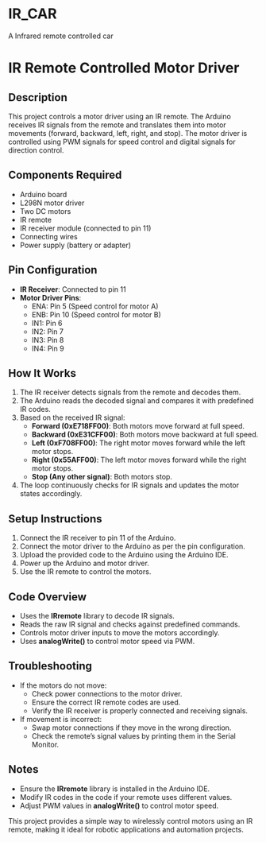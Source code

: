 # IR_CAR
A Infrared remote controlled car
# IR Remote Controlled Motor Driver

## Description
This project controls a motor driver using an IR remote. The Arduino receives IR signals from the remote and translates them into motor movements (forward, backward, left, right, and stop). The motor driver is controlled using PWM signals for speed control and digital signals for direction control.

## Components Required
- Arduino board
- L298N motor driver
- Two DC motors
- IR remote
- IR receiver module (connected to pin 11)
- Connecting wires
- Power supply (battery or adapter)

## Pin Configuration
- **IR Receiver**: Connected to pin 11
- **Motor Driver Pins**:
  - ENA: Pin 5 (Speed control for motor A)
  - ENB: Pin 10 (Speed control for motor B)
  - IN1: Pin 6
  - IN2: Pin 7
  - IN3: Pin 8
  - IN4: Pin 9

## How It Works
1. The IR receiver detects signals from the remote and decodes them.
2. The Arduino reads the decoded signal and compares it with predefined IR codes.
3. Based on the received IR signal:
   - **Forward (0xE718FF00)**: Both motors move forward at full speed.
   - **Backward (0xE31CFF00)**: Both motors move backward at full speed.
   - **Left (0xF708FF00)**: The right motor moves forward while the left motor stops.
   - **Right (0x55AFF00)**: The left motor moves forward while the right motor stops.
   - **Stop (Any other signal)**: Both motors stop.
4. The loop continuously checks for IR signals and updates the motor states accordingly.

## Setup Instructions
1. Connect the IR receiver to pin 11 of the Arduino.
2. Connect the motor driver to the Arduino as per the pin configuration.
3. Upload the provided code to the Arduino using the Arduino IDE.
4. Power up the Arduino and motor driver.
5. Use the IR remote to control the motors.

## Code Overview
- Uses the **IRremote** library to decode IR signals.
- Reads the raw IR signal and checks against predefined commands.
- Controls motor driver inputs to move the motors accordingly.
- Uses **analogWrite()** to control motor speed via PWM.

## Troubleshooting
- If the motors do not move:
  - Check power connections to the motor driver.
  - Ensure the correct IR remote codes are used.
  - Verify the IR receiver is properly connected and receiving signals.
- If movement is incorrect:
  - Swap motor connections if they move in the wrong direction.
  - Check the remote’s signal values by printing them in the Serial Monitor.

## Notes
- Ensure the **IRremote** library is installed in the Arduino IDE.
- Modify IR codes in the code if your remote uses different values.
- Adjust PWM values in **analogWrite()** to control motor speed.

This project provides a simple way to wirelessly control motors using an IR remote, making it ideal for robotic applications and automation projects.

